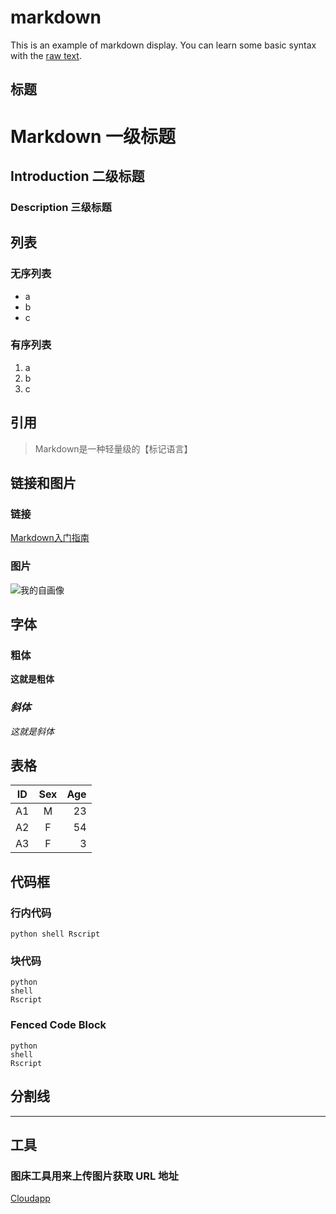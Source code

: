 # markdown 
This is an example of markdown display. You can learn some basic syntax with the [raw text](https://raw.githubusercontent.com/wkl1990/markdown/master/README.md).
## 标题
# Markdown 一级标题
## Introduction 二级标题
### Description 三级标题

## 列表
### 无序列表
* a
* b
* c
### 有序列表
1. a
2. b
3. c

## 引用
> Markdown是一种轻量级的【标记语言】

## 链接和图片
### 链接
[Markdown入门指南](https://www.jianshu.com/p/1e402922ee32/)
### 图片
![我的自画像](http://f.cl.ly/items/2W0R401Y2p2q1K1g3l06/5070_1280x1024.jpg)

## 字体
### 粗体
**这就是粗体**
### *斜体*
*这就是斜体*

## 表格
|ID        |Sex     |Age    |
|----------|:------:|------:|
|A1        | M      |23     |
|A2        | F      |54     |
|A3        | F      | 3     |

## 代码框
### 行内代码
`python
shell
Rscript`
### 块代码
	python
	shell
	Rscript
### Fenced Code Block
```
python
shell
Rscript
```

## 分割线
***

## 工具
### 图床工具用来上传图片获取 URL 地址
[Cloudapp](http://www.getcloudapp.com)
